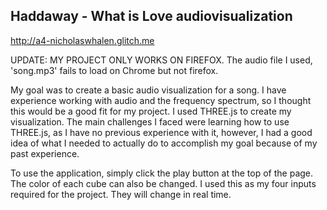 
## Haddaway - What is Love audiovisualization

http://a4-nicholaswhalen.glitch.me

UPDATE: MY PROJECT ONLY WORKS ON FIREFOX. The audio file I used, 'song.mp3' fails to load on Chrome but not firefox.


My goal was to create a basic audio visualization for a song. I have experience working with audio and the frequency spectrum, so I thought this would be a good fit for my project. I used THREE.js to create my visualization. The main challenges I faced were learning how to use THREE.js, as I have no previous experience with it, however, I had a good idea of what I needed to actually do to accomplish my goal because of my past experience. 

To use the application, simply click the play button at the top of the page. The color of each cube can also be changed. I used this as my four inputs required for the project. They will change in real time.


